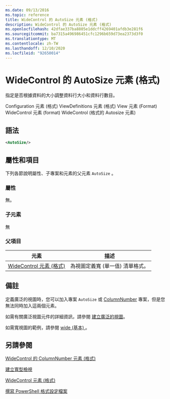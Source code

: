 ```yaml
---
ms.date: 09/13/2016
ms.topic: reference
title: WideControl 的 AutoSize 元素 (格式)
description: WideControl 的 AutoSize 元素 (格式)
ms.openlocfilehash: 42dfae337ba8805e1ddcff4269401afdb3e281f6
ms.sourcegitcommit: ba7315a496986451cfc1296b659d73ea2373d3f0
ms.translationtype: MT
ms.contentlocale: zh-TW
ms.lasthandoff: 12/10/2020
ms.locfileid: "92650014"
---
```

# <a name="autosize-element-for-widecontrol-format"></a>WideControl 的 AutoSize 元素 (格式)

指定是否根據資料的大小調整資料行大小和資料行數目。

Configuration 元素 (格式) ViewDefinitions 元素 (格式) View 元素 (Format) WideControl 元素 (format) WideControl (格式的 Autosize 元素) 

## <a name="syntax"></a>語法

```xml
<AutoSize/>
```

## <a name="attributes-and-elements"></a>屬性和項目

下列各節說明屬性、子專案和元素的父元素 `AutoSize` 。

### <a name="attributes"></a>屬性

無。

### <a name="child-elements"></a>子元素

無

### <a name="parent-elements"></a>父項目

|元素|描述|
|-------------|-----------------|
|[WideControl 元素 (格式)](./widecontrol-element-format.md)|為視圖定義寬 (單一值) 清單格式。|

## <a name="remarks"></a>備註

定義廣泛的視圖時，您可以加入專案 `AutoSize` 或 [ColumnNumber](./columnnumber-element-for-widecontrol-format.md) 專案，但是您無法同時加入這兩個元素。

如需有關廣泛視圖元件的詳細資訊，請參閱 [建立廣泛的視圖](./creating-a-wide-view.md)。

如需寬視圖的範例，請參閱 [wide (基本) ](./wide-view-basic.md)。

## <a name="see-also"></a>另請參閱

[WideControl 的 ColumnNumber 元素 (格式)](./columnnumber-element-for-widecontrol-format.md)

[建立寬型檢視](./creating-a-wide-view.md)

[WideControl 元素 (格式)](./widecontrol-element-format.md)

[撰寫 PowerShell 格式設定檔案](./writing-a-powershell-formatting-file.md)
